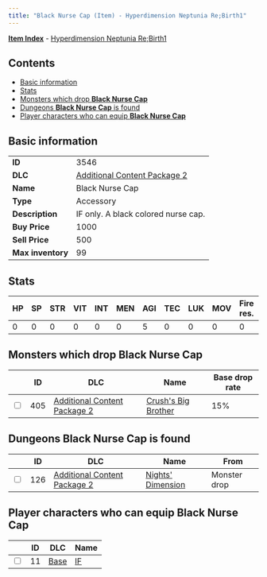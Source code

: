 ```yaml
---
title: "Black Nurse Cap (Item) - Hyperdimension Neptunia Re;Birth1"
---
```


[**Item Index**](/neptunia/rb1/item/index.html) - [Hyperdimension Neptunia Re;Birth1](/neptunia/rb1)

## Contents

- [Basic information](#basic-information)
- [Stats](#stats)
- [Monsters which drop **Black Nurse Cap**](#monsters-which-drop-black-nurse-cap)
- [Dungeons **Black Nurse Cap** is found](#dungeons-black-nurse-cap-is-found)
- [Player characters who can equip **Black Nurse Cap**](#player-characters-who-can-equip-black-nurse-cap)

## Basic information

|   |   |
| -- | -- |
| **ID** | 3546 |
| **DLC** | [Additional Content Package 2](/neptunia/rb1/dlc/11-pack2.html) |
| **Name** | Black Nurse Cap |
| **Type** | Accessory |
| **Description** | IF only. A black colored nurse cap. |
| **Buy Price** | 1000 |
| **Sell Price** | 500 |
| **Max inventory** | 99 |

## Stats

| HP | SP | STR | VIT | INT | MEN | AGI | TEC | LUK | MOV | Fire res. | Ice res. | Wind res. | Lightning res. |
| -- | -- | --- | --- | --- | --- | --- | --- | --- | --- | --------- | -------- | --------- | -------------- |
| 0 | 0 | 0 | 0 | 0 | 0 | 5 | 0 | 0 | 0 | 0 | 0 | 0 | 0 |

## Monsters which drop **Black Nurse Cap**

|    | ID | DLC | Name | Base drop rate |
| -- | -- | --- | ---- | -------------- |
| <input type="checkbox" id="rb1-monster-11-405" class="trackbox" /> | 405 | [Additional Content Package 2](/neptunia/rb1/dlc/11-pack2.html) | [Crush's Big Brother](/neptunia/rb1/monster/11-405-crushs-big-brother.html) | 15% |

## Dungeons **Black Nurse Cap** is found

|    | ID | DLC | Name | From |
| -- | -- | --- | ---- | ---- |
| <input type="checkbox" id="rb1-dungeon-11-126" class="trackbox" /> | 126 | [Additional Content Package 2](/neptunia/rb1/dlc/11-pack2.html) | [Nights' Dimension](/neptunia/rb1/dungeon/11-126-nights-dimension.html) | Monster drop |

## Player characters who can equip **Black Nurse Cap**

|    | ID | DLC | Name |
| -- | -- | --- | ---- |
| <input type="checkbox" id="rb1-player-1-11" class="trackbox" /> | 11 | [Base](/neptunia/rb1/dlc/1-base.html) | [IF](/neptunia/rb1/player/1-11-if.html) |